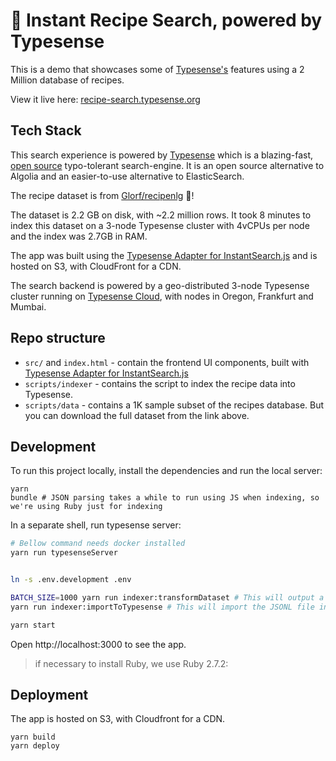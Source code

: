 #  🥘 Instant Recipe Search, powered by Typesense

This is a demo that showcases some of [Typesense's](https://github.com/typesense/typesense) features using a 2 Million database of recipes.

View it live here: [recipe-search.typesense.org](https://recipe-search.typesense.org/)

## Tech Stack

This search experience is powered by <a href="https://typesense.org" target="_blank">Typesense</a> which is
a blazing-fast, <a href="https://github.com/typesense/typesense" target="_blank">open source</a> typo-tolerant
search-engine. It is an open source alternative to Algolia and an easier-to-use alternative to ElasticSearch.

The recipe dataset is from <a href="https://github.com/Glorf/recipenlg" target="_blank">Glorf/recipenlg</a> 🙏!

The dataset is 2.2 GB on disk, with ~2.2 million rows. It took 8 minutes to index this dataset on a 3-node Typesense cluster with 4vCPUs per node and the index was 2.7GB in RAM.

The app was built using the <a href="https://github.com/typesense/typesense-instantsearch-adapter" target="_blank">
Typesense Adapter for InstantSearch.js</a> and is hosted on S3, with CloudFront for a CDN.

The search backend is powered by a geo-distributed 3-node Typesense cluster running on <a href="https://cloud.typesense.org" target="_blank">Typesense Cloud</a>,
with nodes in Oregon, Frankfurt and Mumbai.

## Repo structure

- `src/` and `index.html` - contain the frontend UI components, built with <a href="https://github.com/typesense/typesense-instantsearch-adapter" target="_blank">Typesense Adapter for InstantSearch.js</a>
- `scripts/indexer` - contains the script to index the recipe data into Typesense.
- `scripts/data` - contains a 1K sample subset of the recipes database. But you can download the full dataset from the link above.

## Development

To run this project locally, install the dependencies and run the local server:

```shell
yarn
bundle # JSON parsing takes a while to run using JS when indexing, so we're using Ruby just for indexing
```

In a separate shell, run typesense server:
```bash
# Bellow command needs docker installed
yarn run typesenseServer
```

```bash

ln -s .env.development .env

BATCH_SIZE=1000 yarn run indexer:transformDataset # This will output a JSONL file
yarn run indexer:importToTypesense # This will import the JSONL file into Typesense

yarn start
```

Open http://localhost:3000 to see the app.


> if necessary to install Ruby, we use Ruby 2.7.2:

## Deployment

The app is hosted on S3, with Cloudfront for a CDN.

```shell
yarn build
yarn deploy
```
